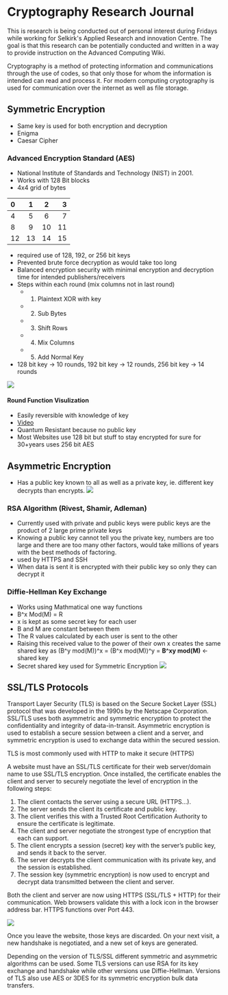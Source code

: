 # Cryptography Research Journal

This is research is being conducted out of personal interest during  Fridays while working for Selkirk's Applied Research and innovation Centre. The goal is that this research can be potentially conducted and written in a way to provide instruction on the Advanced Computing Wiki.

Cryptography is a method of protecting information and communications through the use of codes, so that only those for whom the information is intended can read and process it. For modern computing cryptography is used for communication over the internet as well as file storage.

## Symmetric Encryption
- Same key is used for both encryption and decryption
- Enigma
- Caesar Cipher

### Advanced Encryption Standard (AES)
  - National Institute of Standards and Technology (NIST) in 2001.
  - Works with 128 Bit blocks
  - 4x4 grid of bytes
  
  
  |0   |1    |2    |3   |
  |:---|:---:|:---:|---:|
  |4   |5    |6    |7   |
  |8   |9    |10   |11  |
  |12  |13   |14   |15  |
  

  - required use of 128, 192, or 256 bit keys 
  - Prevented brute force decryption as would take too long
  - Balanced encryption security with minimal encryption and decryption time for intended publishers/receivers
  - Steps within each round (mix columns not in last round)
    - 1. Plaintext XOR with key
    - 2. Sub Bytes
    - 3. Shift Rows
    - 4. Mix Columns
    - 5. Add Normal Key
  - 128 bit key -> 10 rounds, 192 bit key -> 12 rounds, 256 bit key -> 14 rounds
  
  ![](https://upload.wikimedia.org/wikipedia/commons/thumb/5/50/AES_%28Rijndael%29_Round_Function.png/375px-AES_%28Rijndael%29_Round_Function.png)
#### Round Function Visulization


  - Easily reversible with knowledge of key
  - [Video](https://www.youtube.com/watch?v=O4xNJsjtN6E)
  - Quantum Resistant because no public key
  - Most Websites use 128 bit but stuff to stay encrypted for sure for 30+years uses 256 bit AES

## Asymmetric Encryption
- Has a public key known to all as well as a private key, ie. different key decrypts than encrypts.
![](https://www.usna.edu/Users/cs/wcbrown/courses/si110AY13S/lec/l26/asymmetricencryption.png)
### RSA Algorithm (Rivest, Shamir, Adleman)
  - Currently used with private and public keys were public keys are the product of 2 large prime private keys 
  - Knowing a public key cannot tell you the private key, numbers are too large and there are too many other factors, would take millions of years with the best methods of factoring.
  - used by HTTPS and SSH
  - When data is sent it is encrypted with their public key so only they can decrypt it  

### Diffie-Hellman Key Exchange
  - Works using Mathmatical one way functions
  - B^x Mod(M) = R
  - x is kept as some secret key for each user
  - B and M are constant between them
  - The R values calculated by each user is sent to the other
  - Raising this received value to the power of their own x creates the same shared key as (B^y mod(M))^x = (B^x mod(M))^y = **B^xy mod(M)** <- shared key
  - Secret shared key used for Symmetric Encryption
  ![](https://upload.wikimedia.org/wikipedia/commons/thumb/4/4c/Public_key_shared_secret.svg/375px-Public_key_shared_secret.svg.png)


## SSL/TLS Protocols

Transport Layer Security (TLS) is based on the Secure Socket Layer (SSL) protocol that was developed in the 1990s by the Netscape Corporation. SSL/TLS uses both asymmetric and symmetric encryption to protect the confidentiality and integrity of data-in-transit. Asymmetric encryption is used to establish a secure session between a client and a server, and symmetric encryption is used to exchange data within the secured session. 

TLS is most commonly used with HTTP to make it secure (HTTPS)

A website must have an SSL/TLS certificate for their web server/domain name to use SSL/TLS encryption. Once installed, the certificate enables the client and server to securely negotiate the level of encryption in the following steps:

1. The client contacts the server using a secure URL (HTTPS…).
2. The server sends the client its certificate and public key.
3. The client verifies this with a Trusted Root Certification Authority to ensure the certificate is legitimate.
4. The client and server negotiate the strongest type of encryption that each can support.
5. The client encrypts a session (secret) key with the server’s public key, and sends it back to the server.
6. The server decrypts the client communication with its private key, and the session is established.
7. The session key (symmetric encryption) is now used to encrypt and decrypt data transmitted between the client and server.

Both the client and server are now using HTTPS (SSL/TLS + HTTP) for their communication. Web browsers validate this with a lock icon in the browser address bar. HTTPS functions over Port 443.

![](https://thumbs.dreamstime.com/b/internet-security-concept-ssl-https-lock-symbol-computer-browser-laptop-screen-151635340.jpg)

Once you leave the website, those keys are discarded. On your next visit, a new handshake is negotiated, and a new set of keys are generated.

Depending on the version of TLS/SSL different symmetric and asymmetric algorithms can be used. Some TLS versions can use RSA for its key exchange and handshake while other versions use Diffie-Hellman. Versions of TLS also use AES or 3DES for its symmetric encryption bulk data transfers.

